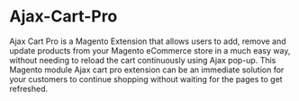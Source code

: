 # Ajax-Cart-Pro
Ajax Cart Pro is a Magento Extension that allows users to add, remove and update products from your Magento eCommerce store in a much easy way, without needing to reload the cart continuously using Ajax pop-up. This Magento module Ajax cart pro extension can be an immediate solution for your customers to continue shopping without waiting for the pages to get refreshed.
